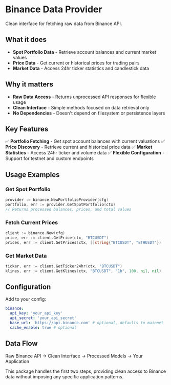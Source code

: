 # Binance Data Provider

Clean interface for fetching raw data from Binance API.

## What it does

- **Spot Portfolio Data** - Retrieve account balances and current market values
- **Price Data** - Get current or historical prices for trading pairs
- **Market Data** - Access 24hr ticker statistics and candlestick data

## Why it matters

- **Raw Data Access** - Returns unprocessed API responses for flexible usage
- **Clean Interface** - Simple methods focused on data retrieval only
- **No Dependencies** - Doesn't depend on filesystem or persistence layers

## Key Features

✅ **Portfolio Fetching** - Get spot account balances with current valuations
✅ **Price Discovery** - Retrieve current and historical price data
✅ **Market Statistics** - Access 24hr ticker and volume data
✅ **Flexible Configuration** - Support for testnet and custom endpoints

## Usage Examples

### Get Spot Portfolio

```go
provider := binance.NewPortfolioProvider(cfg)
portfolio, err := provider.GetSpotPortfolio(ctx)
// Returns processed balances, prices, and total values
```

### Fetch Current Prices

```go
client := binance.New(cfg)
price, err := client.GetPrice(ctx, "BTCUSDT")
prices, err := client.GetPrices(ctx, []string{"BTCUSDT", "ETHUSDT"})
```

### Get Market Data

```go
ticker, err := client.GetTicker24hr(ctx, "BTCUSDT")
klines, err := client.GetKlines(ctx, "BTCUSDT", "1h", 100, nil, nil)
```

## Configuration

Add to your config:

```yaml
binance:
  api_key: 'your_api_key'
  api_secret: 'your_api_secret'
  base_url: 'https://api.binance.com' # optional, defaults to mainnet
  cache_enable: true # optional
```

## Data Flow

Raw Binance API → Clean Interface → Processed Models → Your Application

This package handles the first two steps, providing clean access to Binance data without imposing any specific application patterns.
